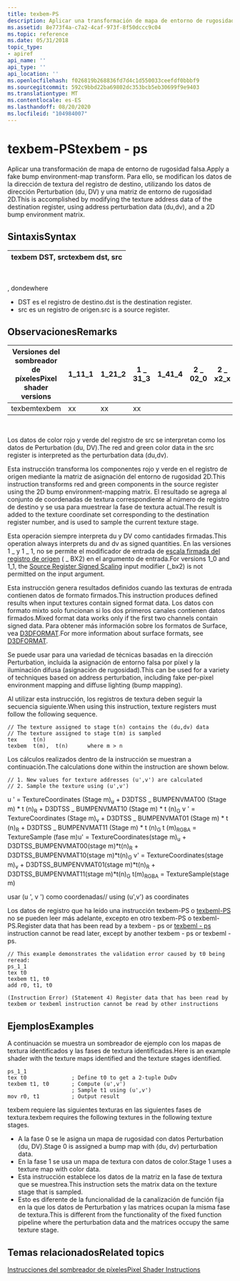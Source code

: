 ```yaml
---
title: texbem-PS
description: Aplicar una transformación de mapa de entorno de rugosidad falsa. Para ello, se modifican los datos de la dirección de textura del registro de destino, utilizando los datos de dirección Perturbation (du, DV) y una matriz de entorno de rugosidad 2D.
ms.assetid: 8e773f4a-c7a2-4caf-973f-8f50dccc9c04
ms.topic: reference
ms.date: 05/31/2018
topic_type:
- apiref
api_name: ''
api_type: ''
api_location: ''
ms.openlocfilehash: f026819b268836fd7d4c1d550033ceefdf0bbbf9
ms.sourcegitcommit: 592c9bbd22ba69802dc353bcb5eb30699f9e9403
ms.translationtype: MT
ms.contentlocale: es-ES
ms.lasthandoff: 08/20/2020
ms.locfileid: "104984007"
---
```

# <a name="texbem---ps"></a><span data-ttu-id="948e5-104">texbem-PS</span><span class="sxs-lookup"><span data-stu-id="948e5-104">texbem - ps</span></span>

<span data-ttu-id="948e5-105">Aplicar una transformación de mapa de entorno de rugosidad falsa.</span><span class="sxs-lookup"><span data-stu-id="948e5-105">Apply a fake bump environment-map transform.</span></span> <span data-ttu-id="948e5-106">Para ello, se modifican los datos de la dirección de textura del registro de destino, utilizando los datos de dirección Perturbation (du, DV) y una matriz de entorno de rugosidad 2D.</span><span class="sxs-lookup"><span data-stu-id="948e5-106">This is accomplished by modifying the texture address data of the destination register, using address perturbation data (du,dv), and a 2D bump environment matrix.</span></span>

## <a name="syntax"></a><span data-ttu-id="948e5-107">Sintaxis</span><span class="sxs-lookup"><span data-stu-id="948e5-107">Syntax</span></span>



| <span data-ttu-id="948e5-108">texbem DST, src</span><span class="sxs-lookup"><span data-stu-id="948e5-108">texbem dst, src</span></span> |
|-----------------|



 

<span data-ttu-id="948e5-109">, donde</span><span class="sxs-lookup"><span data-stu-id="948e5-109">where</span></span>

-   <span data-ttu-id="948e5-110">DST es el registro de destino.</span><span class="sxs-lookup"><span data-stu-id="948e5-110">dst is the destination register.</span></span>
-   <span data-ttu-id="948e5-111">src es un registro de origen.</span><span class="sxs-lookup"><span data-stu-id="948e5-111">src is a source register.</span></span>

## <a name="remarks"></a><span data-ttu-id="948e5-112">Observaciones</span><span class="sxs-lookup"><span data-stu-id="948e5-112">Remarks</span></span>



| <span data-ttu-id="948e5-113">Versiones del sombreador de píxeles</span><span class="sxs-lookup"><span data-stu-id="948e5-113">Pixel shader versions</span></span> | <span data-ttu-id="948e5-114">1\_1</span><span class="sxs-lookup"><span data-stu-id="948e5-114">1\_1</span></span> | <span data-ttu-id="948e5-115">1\_2</span><span class="sxs-lookup"><span data-stu-id="948e5-115">1\_2</span></span> | <span data-ttu-id="948e5-116">1 \_ 3</span><span class="sxs-lookup"><span data-stu-id="948e5-116">1\_3</span></span> | <span data-ttu-id="948e5-117">1\_4</span><span class="sxs-lookup"><span data-stu-id="948e5-117">1\_4</span></span> | <span data-ttu-id="948e5-118">2 \_ 0</span><span class="sxs-lookup"><span data-stu-id="948e5-118">2\_0</span></span> | <span data-ttu-id="948e5-119">2 \_ x</span><span class="sxs-lookup"><span data-stu-id="948e5-119">2\_x</span></span> | <span data-ttu-id="948e5-120">2 \_ SW</span><span class="sxs-lookup"><span data-stu-id="948e5-120">2\_sw</span></span> | <span data-ttu-id="948e5-121">3 \_ 0</span><span class="sxs-lookup"><span data-stu-id="948e5-121">3\_0</span></span> | <span data-ttu-id="948e5-122">3 \_ SW</span><span class="sxs-lookup"><span data-stu-id="948e5-122">3\_sw</span></span> |
|-----------------------|------|------|------|------|------|------|-------|------|-------|
| <span data-ttu-id="948e5-123">texbem</span><span class="sxs-lookup"><span data-stu-id="948e5-123">texbem</span></span>                | <span data-ttu-id="948e5-124">x</span><span class="sxs-lookup"><span data-stu-id="948e5-124">x</span></span>    | <span data-ttu-id="948e5-125">x</span><span class="sxs-lookup"><span data-stu-id="948e5-125">x</span></span>    | <span data-ttu-id="948e5-126">x</span><span class="sxs-lookup"><span data-stu-id="948e5-126">x</span></span>    |      |      |      |       |      |       |



 

<span data-ttu-id="948e5-127">Los datos de color rojo y verde del registro de src se interpretan como los datos de Perturbation (du, DV).</span><span class="sxs-lookup"><span data-stu-id="948e5-127">The red and green color data in the src register is interpreted as the perturbation data (du,dv).</span></span>

<span data-ttu-id="948e5-128">Esta instrucción transforma los componentes rojo y verde en el registro de origen mediante la matriz de asignación del entorno de rugosidad 2D.</span><span class="sxs-lookup"><span data-stu-id="948e5-128">This instruction transforms red and green components in the source register using the 2D bump environment-mapping matrix.</span></span> <span data-ttu-id="948e5-129">El resultado se agrega al conjunto de coordenadas de textura correspondiente al número de registro de destino y se usa para muestrear la fase de textura actual.</span><span class="sxs-lookup"><span data-stu-id="948e5-129">The result is added to the texture coordinate set corresponding to the destination register number, and is used to sample the current texture stage.</span></span>

<span data-ttu-id="948e5-130">Esta operación siempre interpreta du y DV como cantidades firmadas.</span><span class="sxs-lookup"><span data-stu-id="948e5-130">This operation always interprets du and dv as signed quantities.</span></span> <span data-ttu-id="948e5-131">En las versiones 1 \_ y 1 \_ 1, no se permite el modificador de entrada de [escala firmada del registro de origen](dx9-graphics-reference-asm-ps-registers-modifiers-signed-scale.md) ( \_ BX2) en el argumento de entrada.</span><span class="sxs-lookup"><span data-stu-id="948e5-131">For versions 1\_0 and 1\_1, the [Source Register Signed Scaling](dx9-graphics-reference-asm-ps-registers-modifiers-signed-scale.md) input modifier (\_bx2) is not permitted on the input argument.</span></span>

<span data-ttu-id="948e5-132">Esta instrucción genera resultados definidos cuando las texturas de entrada contienen datos de formato firmados.</span><span class="sxs-lookup"><span data-stu-id="948e5-132">This instruction produces defined results when input textures contain signed format data.</span></span> <span data-ttu-id="948e5-133">Los datos con formato mixto solo funcionan si los dos primeros canales contienen datos firmados.</span><span class="sxs-lookup"><span data-stu-id="948e5-133">Mixed format data works only if the first two channels contain signed data.</span></span> <span data-ttu-id="948e5-134">Para obtener más información sobre los formatos de Surface, vea [D3DFORMAT](/windows/desktop/direct3d9/d3dformat).</span><span class="sxs-lookup"><span data-stu-id="948e5-134">For more information about surface formats, see [D3DFORMAT](/windows/desktop/direct3d9/d3dformat).</span></span>

<span data-ttu-id="948e5-135">Se puede usar para una variedad de técnicas basadas en la dirección Perturbation, incluida la asignación de entorno falsa por píxel y la iluminación difusa (asignación de rugosidad).</span><span class="sxs-lookup"><span data-stu-id="948e5-135">This can be used for a variety of techniques based on address perturbation, including fake per-pixel environment mapping and diffuse lighting (bump mapping).</span></span>

<span data-ttu-id="948e5-136">Al utilizar esta instrucción, los registros de textura deben seguir la secuencia siguiente.</span><span class="sxs-lookup"><span data-stu-id="948e5-136">When using this instruction, texture registers must follow the following sequence.</span></span>


```
// The texture assigned to stage t(n) contains the (du,dv) data
// The texture assigned to stage t(m) is sampled
tex     t(n)                    
texbem  t(m),  t(n)      where m > n
```



<span data-ttu-id="948e5-137">Los cálculos realizados dentro de la instrucción se muestran a continuación.</span><span class="sxs-lookup"><span data-stu-id="948e5-137">The calculations done within the instruction are shown below.</span></span>


```
// 1. New values for texture addresses (u',v') are calculated
// 2. Sample the texture using (u',v')
```



<span data-ttu-id="948e5-138">u ' = TextureCoordinates (Stage m)<sub>u</sub> + D3DTSS \_ BUMPENVMAT00 (Stage m) \* t (n)<sub>R</sub> + D3DTSS \_ BUMPENVMAT10 (Stage m) \* t (n)<sub>G</sub> v ' = TextureCoordinates (Stage m)<sub>v</sub> + D3DTSS \_ BUMPENVMAT01 (Stage m) \* t (n)<sub>R</sub> + D3DTSS \_ BUMPENVMAT11 (Stage m) \* t (n)<sub>G</sub> t (m)<sub>RGBA</sub> = TextureSample (fase m)</span><span class="sxs-lookup"><span data-stu-id="948e5-138">u' = TextureCoordinates(stage m)<sub>u</sub> + D3DTSS\_BUMPENVMAT00(stage m)\*t(n)<sub>R</sub> + D3DTSS\_BUMPENVMAT10(stage m)\*t(n)<sub>G</sub> v' = TextureCoordinates(stage m)<sub>v</sub> + D3DTSS\_BUMPENVMAT01(stage m)\*t(n)<sub>R</sub> + D3DTSS\_BUMPENVMAT11(stage m)\*t(n)<sub>G</sub> t(m)<sub>RGBA</sub> = TextureSample(stage m)</span></span>

<span data-ttu-id="948e5-139">usar (u ', v ') como coordenadas</span><span class="sxs-lookup"><span data-stu-id="948e5-139">// using (u',v') as coordinates</span></span>

<span data-ttu-id="948e5-140">Los datos de registro que ha leído una instrucción texbem-PS o [texbeml-PS](texbeml---ps.md) no se pueden leer más adelante, excepto en otro texbem-PS o texbeml-PS.</span><span class="sxs-lookup"><span data-stu-id="948e5-140">Register data that has been read by a texbem - ps or [texbeml - ps](texbeml---ps.md) instruction cannot be read later, except by another texbem - ps or texbeml - ps.</span></span>


```
// This example demonstrates the validation error caused by t0 being reread:
ps_1_1
tex t0
texbem t1, t0
add r0, t1, t0

(Instruction Error) (Statement 4) Register data that has been read by 
texbem or texbeml instruction cannot be read by other instructions
```



## <a name="examples"></a><span data-ttu-id="948e5-141">Ejemplos</span><span class="sxs-lookup"><span data-stu-id="948e5-141">Examples</span></span>

<span data-ttu-id="948e5-142">A continuación se muestra un sombreador de ejemplo con los mapas de textura identificados y las fases de textura identificadas.</span><span class="sxs-lookup"><span data-stu-id="948e5-142">Here is an example shader with the texture maps identified and the texture stages identified.</span></span>


```
ps_1_1
tex t0              ; Define t0 to get a 2-tuple DuDv
texbem t1, t0       ; Compute (u',v')
                    ; Sample t1 using (u',v')
mov r0, t1          ; Output result
```



<span data-ttu-id="948e5-143">texbem requiere las siguientes texturas en las siguientes fases de textura.</span><span class="sxs-lookup"><span data-stu-id="948e5-143">texbem requires the following textures in the following texture stages.</span></span>

-   <span data-ttu-id="948e5-144">A la fase 0 se le asigna un mapa de rugosidad con datos Perturbation (du, DV).</span><span class="sxs-lookup"><span data-stu-id="948e5-144">Stage 0 is assigned a bump map with (du, dv) perturbation data.</span></span>
-   <span data-ttu-id="948e5-145">En la fase 1 se usa un mapa de textura con datos de color.</span><span class="sxs-lookup"><span data-stu-id="948e5-145">Stage 1 uses a texture map with color data.</span></span>
-   <span data-ttu-id="948e5-146">Esta instrucción establece los datos de la matriz en la fase de textura que se muestrea.</span><span class="sxs-lookup"><span data-stu-id="948e5-146">This instruction sets the matrix data on the texture stage that is sampled.</span></span>
-   <span data-ttu-id="948e5-147">Esto es diferente de la funcionalidad de la canalización de función fija en la que los datos de Perturbation y las matrices ocupan la misma fase de textura.</span><span class="sxs-lookup"><span data-stu-id="948e5-147">This is different from the functionality of the fixed function pipeline where the perturbation data and the matrices occupy the same texture stage.</span></span>

## <a name="related-topics"></a><span data-ttu-id="948e5-148">Temas relacionados</span><span class="sxs-lookup"><span data-stu-id="948e5-148">Related topics</span></span>

<dl> <dt>

[<span data-ttu-id="948e5-149">Instrucciones del sombreador de píxeles</span><span class="sxs-lookup"><span data-stu-id="948e5-149">Pixel Shader Instructions</span></span>](dx9-graphics-reference-asm-ps-instructions.md)
</dt> </dl>

 

 